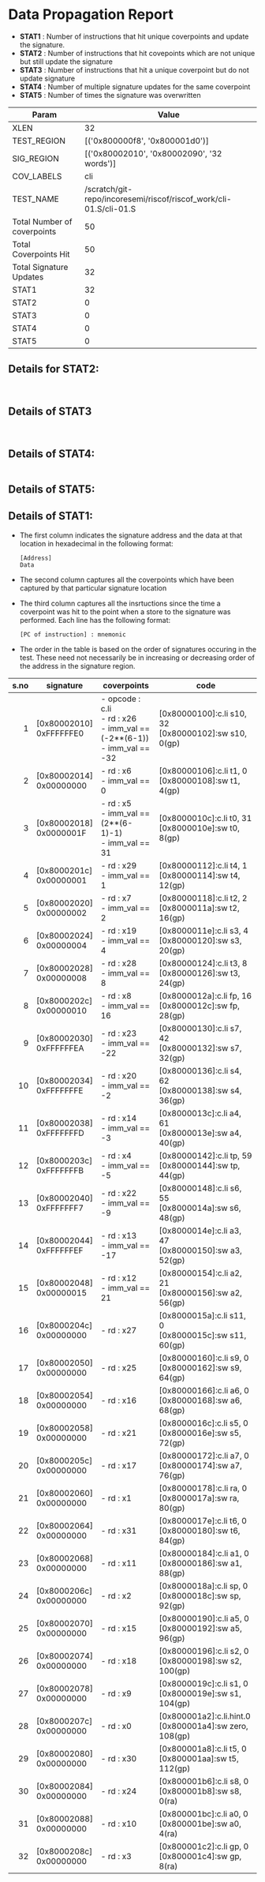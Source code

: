 
# Data Propagation Report

- **STAT1** : Number of instructions that hit unique coverpoints and update the signature.
- **STAT2** : Number of instructions that hit covepoints which are not unique but still update the signature
- **STAT3** : Number of instructions that hit a unique coverpoint but do not update signature
- **STAT4** : Number of multiple signature updates for the same coverpoint
- **STAT5** : Number of times the signature was overwritten

| Param                     | Value    |
|---------------------------|----------|
| XLEN                      | 32      |
| TEST_REGION               | [('0x800000f8', '0x800001d0')]      |
| SIG_REGION                | [('0x80002010', '0x80002090', '32 words')]      |
| COV_LABELS                | cli      |
| TEST_NAME                 | /scratch/git-repo/incoresemi/riscof/riscof_work/cli-01.S/cli-01.S    |
| Total Number of coverpoints| 50     |
| Total Coverpoints Hit     | 50      |
| Total Signature Updates   | 32      |
| STAT1                     | 32      |
| STAT2                     | 0      |
| STAT3                     | 0     |
| STAT4                     | 0     |
| STAT5                     | 0     |

## Details for STAT2:

```


```

## Details of STAT3

```


```

## Details of STAT4:

```

```

## Details of STAT5:



## Details of STAT1:

- The first column indicates the signature address and the data at that location in hexadecimal in the following format: 
  ```
  [Address]
  Data
  ```

- The second column captures all the coverpoints which have been captured by that particular signature location

- The third column captures all the insrtuctions since the time a coverpoint was
  hit to the point when a store to the signature was performed. Each line has
  the following format:
  ```
  [PC of instruction] : mnemonic
  ```
- The order in the table is based on the order of signatures occuring in the
  test. These need not necessarily be in increasing or decreasing order of the
  address in the signature region.

|s.no|        signature         |                                     coverpoints                                     |                             code                              |
|---:|--------------------------|-------------------------------------------------------------------------------------|---------------------------------------------------------------|
|   1|[0x80002010]<br>0xFFFFFFE0|- opcode : c.li<br> - rd : x26<br> - imm_val == (-2**(6-1))<br> - imm_val == -32<br> |[0x80000100]:c.li s10, 32<br> [0x80000102]:sw s10, 0(gp)<br>   |
|   2|[0x80002014]<br>0x00000000|- rd : x6<br> - imm_val == 0<br>                                                     |[0x80000106]:c.li t1, 0<br> [0x80000108]:sw t1, 4(gp)<br>      |
|   3|[0x80002018]<br>0x0000001F|- rd : x5<br> - imm_val == (2**(6-1)-1)<br> - imm_val == 31<br>                      |[0x8000010c]:c.li t0, 31<br> [0x8000010e]:sw t0, 8(gp)<br>     |
|   4|[0x8000201c]<br>0x00000001|- rd : x29<br> - imm_val == 1<br>                                                    |[0x80000112]:c.li t4, 1<br> [0x80000114]:sw t4, 12(gp)<br>     |
|   5|[0x80002020]<br>0x00000002|- rd : x7<br> - imm_val == 2<br>                                                     |[0x80000118]:c.li t2, 2<br> [0x8000011a]:sw t2, 16(gp)<br>     |
|   6|[0x80002024]<br>0x00000004|- rd : x19<br> - imm_val == 4<br>                                                    |[0x8000011e]:c.li s3, 4<br> [0x80000120]:sw s3, 20(gp)<br>     |
|   7|[0x80002028]<br>0x00000008|- rd : x28<br> - imm_val == 8<br>                                                    |[0x80000124]:c.li t3, 8<br> [0x80000126]:sw t3, 24(gp)<br>     |
|   8|[0x8000202c]<br>0x00000010|- rd : x8<br> - imm_val == 16<br>                                                    |[0x8000012a]:c.li fp, 16<br> [0x8000012c]:sw fp, 28(gp)<br>    |
|   9|[0x80002030]<br>0xFFFFFFEA|- rd : x23<br> - imm_val == -22<br>                                                  |[0x80000130]:c.li s7, 42<br> [0x80000132]:sw s7, 32(gp)<br>    |
|  10|[0x80002034]<br>0xFFFFFFFE|- rd : x20<br> - imm_val == -2<br>                                                   |[0x80000136]:c.li s4, 62<br> [0x80000138]:sw s4, 36(gp)<br>    |
|  11|[0x80002038]<br>0xFFFFFFFD|- rd : x14<br> - imm_val == -3<br>                                                   |[0x8000013c]:c.li a4, 61<br> [0x8000013e]:sw a4, 40(gp)<br>    |
|  12|[0x8000203c]<br>0xFFFFFFFB|- rd : x4<br> - imm_val == -5<br>                                                    |[0x80000142]:c.li tp, 59<br> [0x80000144]:sw tp, 44(gp)<br>    |
|  13|[0x80002040]<br>0xFFFFFFF7|- rd : x22<br> - imm_val == -9<br>                                                   |[0x80000148]:c.li s6, 55<br> [0x8000014a]:sw s6, 48(gp)<br>    |
|  14|[0x80002044]<br>0xFFFFFFEF|- rd : x13<br> - imm_val == -17<br>                                                  |[0x8000014e]:c.li a3, 47<br> [0x80000150]:sw a3, 52(gp)<br>    |
|  15|[0x80002048]<br>0x00000015|- rd : x12<br> - imm_val == 21<br>                                                   |[0x80000154]:c.li a2, 21<br> [0x80000156]:sw a2, 56(gp)<br>    |
|  16|[0x8000204c]<br>0x00000000|- rd : x27<br>                                                                       |[0x8000015a]:c.li s11, 0<br> [0x8000015c]:sw s11, 60(gp)<br>   |
|  17|[0x80002050]<br>0x00000000|- rd : x25<br>                                                                       |[0x80000160]:c.li s9, 0<br> [0x80000162]:sw s9, 64(gp)<br>     |
|  18|[0x80002054]<br>0x00000000|- rd : x16<br>                                                                       |[0x80000166]:c.li a6, 0<br> [0x80000168]:sw a6, 68(gp)<br>     |
|  19|[0x80002058]<br>0x00000000|- rd : x21<br>                                                                       |[0x8000016c]:c.li s5, 0<br> [0x8000016e]:sw s5, 72(gp)<br>     |
|  20|[0x8000205c]<br>0x00000000|- rd : x17<br>                                                                       |[0x80000172]:c.li a7, 0<br> [0x80000174]:sw a7, 76(gp)<br>     |
|  21|[0x80002060]<br>0x00000000|- rd : x1<br>                                                                        |[0x80000178]:c.li ra, 0<br> [0x8000017a]:sw ra, 80(gp)<br>     |
|  22|[0x80002064]<br>0x00000000|- rd : x31<br>                                                                       |[0x8000017e]:c.li t6, 0<br> [0x80000180]:sw t6, 84(gp)<br>     |
|  23|[0x80002068]<br>0x00000000|- rd : x11<br>                                                                       |[0x80000184]:c.li a1, 0<br> [0x80000186]:sw a1, 88(gp)<br>     |
|  24|[0x8000206c]<br>0x00000000|- rd : x2<br>                                                                        |[0x8000018a]:c.li sp, 0<br> [0x8000018c]:sw sp, 92(gp)<br>     |
|  25|[0x80002070]<br>0x00000000|- rd : x15<br>                                                                       |[0x80000190]:c.li a5, 0<br> [0x80000192]:sw a5, 96(gp)<br>     |
|  26|[0x80002074]<br>0x00000000|- rd : x18<br>                                                                       |[0x80000196]:c.li s2, 0<br> [0x80000198]:sw s2, 100(gp)<br>    |
|  27|[0x80002078]<br>0x00000000|- rd : x9<br>                                                                        |[0x8000019c]:c.li s1, 0<br> [0x8000019e]:sw s1, 104(gp)<br>    |
|  28|[0x8000207c]<br>0x00000000|- rd : x0<br>                                                                        |[0x800001a2]:c.li.hint.0<br> [0x800001a4]:sw zero, 108(gp)<br> |
|  29|[0x80002080]<br>0x00000000|- rd : x30<br>                                                                       |[0x800001a8]:c.li t5, 0<br> [0x800001aa]:sw t5, 112(gp)<br>    |
|  30|[0x80002084]<br>0x00000000|- rd : x24<br>                                                                       |[0x800001b6]:c.li s8, 0<br> [0x800001b8]:sw s8, 0(ra)<br>      |
|  31|[0x80002088]<br>0x00000000|- rd : x10<br>                                                                       |[0x800001bc]:c.li a0, 0<br> [0x800001be]:sw a0, 4(ra)<br>      |
|  32|[0x8000208c]<br>0x00000000|- rd : x3<br>                                                                        |[0x800001c2]:c.li gp, 0<br> [0x800001c4]:sw gp, 8(ra)<br>      |
